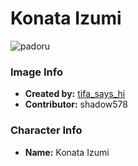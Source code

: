 # Konata Izumi

![padoru](https://raw.githubusercontent.com/shadow578/Padoru-Padoru/master/Padoru/lucky-star-konata-izumi.png "Konata Izumi")

### Image Info
* **Created by:**    [tifa_says_hi](https://twitter.com/Tifa_says_Hi/status/1074088401958187008)
* **Contributor:**   shadow578

### Character Info
* **Name:**   Konata Izumi

